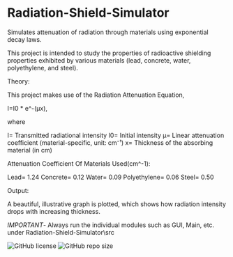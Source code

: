 # Radiation-Shield-Simulator
Simulates attenuation of radiation through materials using exponential decay laws.

This project is intended to study the properties of radioactive shielding properties exhibited by various materials (lead, concrete, water, polyethylene, and steel).

Theory:

This project makes use of the Radiation Attenuation Equation, 

I=I0 * e^-(μx), 

where

I= Transmitted radiational intensity
I0= Initial intensity
μ= Linear attenuation coefficient (material-specific, unit: cm⁻¹)
x= Thickness of the absorbing material (in cm)

Attenuation Coefficient Of Materials Used(cm^-1):

Lead= 1.24
Concrete= 0.12
Water= 0.09
Polyethylene= 0.06
Steel= 0.50

Output:

A beautiful, illustrative graph is plotted, which shows how radiation intensity drops with increasing thickness.

*IMPORTANT*- Always run the individual modules such as GUI, Main, etc. under Radiation-Shield-Simulator\src


![GitHub license](https://img.shields.io/github/license/mithun-cr/radiation-shield-simulator)
![GitHub repo size](https://img.shields.io/github/repo-size/mithun-cr/radiation-shield-simulator)



